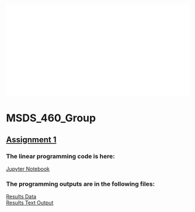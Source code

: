 <div style="width: 100%; height:60%">
  <img src="hello.svg" style="width: 100%; height:60%">
</div>

# MSDS_460_Group

## [Assignment 1](Group_Assign1/)

### The linear programming code is here:

[Jupyter Notebook](Group_Assign1/Linear_Program.ipynb)

### The programming outputs are in the following files:

[Results Data](Group_Assign1/results_lp.csv) <br>
[Results Text Output](Group_Assign1/results_lp_output.txt)
